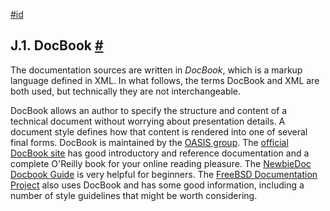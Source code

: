 [#id](#DOCGUIDE-DOCBOOK)

## J.1. DocBook [#](#DOCGUIDE-DOCBOOK)

The documentation sources are written in *DocBook*, which is a markup language defined in XML. In what follows, the terms DocBook and XML are both used, but technically they are not interchangeable.

DocBook allows an author to specify the structure and content of a technical document without worrying about presentation details. A document style defines how that content is rendered into one of several final forms. DocBook is maintained by the [OASIS group](https://www.oasis-open.org). The [official DocBook site](https://www.oasis-open.org/docbook/) has good introductory and reference documentation and a complete O'Reilly book for your online reading pleasure. The [NewbieDoc Docbook Guide](http://newbiedoc.sourceforge.net/metadoc/docbook-guide.html) is very helpful for beginners. The [FreeBSD Documentation Project](https://www.freebsd.org/docproj/) also uses DocBook and has some good information, including a number of style guidelines that might be worth considering.